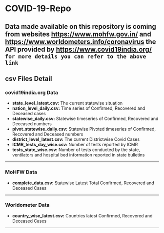 # COVID-19-Repo
Data made available on this repository is coming from websites https://www.mohfw.gov.in/ and https://www.worldometers.info/coronavirus the API provided by https://www.covid19india.org/
```for more details you can refer to the above link```
---
## csv Files Detail

### covid19india.org Data

- **state_level_latest.csv:** The current statewise situation
- **nation_level_daily.csv:** Time series of Confirmed, Recovered and Deceased cases
- **statewise_daily.csv:** Statewise timeseries of Confirmed, Recovered  and Deceased numbers
- **pivot_statewise_daily.csv:** Statewise Pivoted timeseries of Confirmed, Recovered and Deceased numbers
- **district_level_latest.csv:** The current Districtwise Covid Cases
- **ICMR_tests_day_wise.csv:** Number of tests reported by ICMR
- **tests_state_wise.csv:** Number of tests conducted by the state, ventilators and hospital bed information reported in state bulletins

---
### MoHFW Data

- **complete_data.csv:** Statewise Latest Total Confirmed, Recovered and Deceased Cases
---
### Worldometer Data

- **country_wise_latest.csv:** Countries latest Confirmed, Recovered and Deceased Cases

---
